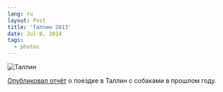 ```yaml
---
lang: ru
layout: Post
title: 'Таллин 2013'
date: Jul 8, 2014
tags:
  - photos
---
```


![Таллин](photo://2013-07-27_0527_Artem_Sapegin)

[Опубликовал отчёт](http://birdwatcher.ru/travel/tallinn-2013) о поездке в Таллин с собаками в прошлом году.
